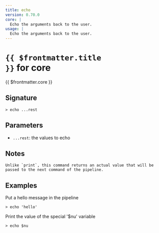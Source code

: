 ```yaml
---
title: echo
version: 0.70.0
core: |
  Echo the arguments back to the user.
usage: |
  Echo the arguments back to the user.
---
```


# <code>{{ $frontmatter.title }}</code> for core

<div class='command-title'>{{ $frontmatter.core }}</div>

## Signature

```> echo ...rest```

## Parameters

 -  `...rest`: the values to echo

## Notes
```text
Unlike `print`, this command returns an actual value that will be passed to the next command of the pipeline.
```
## Examples

Put a hello message in the pipeline
```shell
> echo 'hello'
```

Print the value of the special '$nu' variable
```shell
> echo $nu
```
